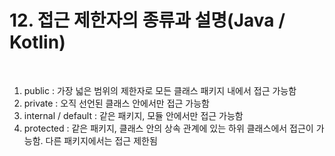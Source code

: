 # 12. 접근 제한자의 종류과 설명(Java / Kotlin)

<br>

1. public : 가장 넓은 범위의 제한자로 모든 클래스 패키지 내에서 접근 가능함
2. private : 오직 선언된 클래스 안에서만 접근 가능함
3. internal / default : 같은 패키지, 모듈 안에서만 접근 가능함
4. protected : 같은 패키지, 클래스 안의 상속 관계에 있는 하위 클래스에서 접근이 가능함. 다른 패키지에서는 접근 제한됨